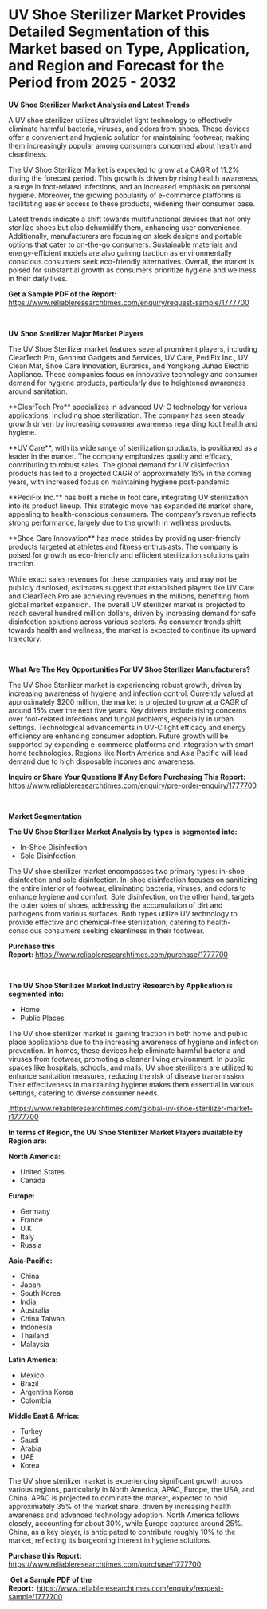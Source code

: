 <p><h1>UV Shoe Sterilizer Market Provides Detailed Segmentation of this Market based on Type, Application, and Region and Forecast for the Period from 2025 - 2032</h1></p><p><strong>UV Shoe Sterilizer Market Analysis and Latest Trends</strong></p>
<p><p>A UV shoe sterilizer utilizes ultraviolet light technology to effectively eliminate harmful bacteria, viruses, and odors from shoes. These devices offer a convenient and hygienic solution for maintaining footwear, making them increasingly popular among consumers concerned about health and cleanliness.</p><p>The UV Shoe Sterilizer Market is expected to grow at a CAGR of 11.2% during the forecast period. This growth is driven by rising health awareness, a surge in foot-related infections, and an increased emphasis on personal hygiene. Moreover, the growing popularity of e-commerce platforms is facilitating easier access to these products, widening their consumer base. </p><p>Latest trends indicate a shift towards multifunctional devices that not only sterilize shoes but also dehumidify them, enhancing user convenience. Additionally, manufacturers are focusing on sleek designs and portable options that cater to on-the-go consumers. Sustainable materials and energy-efficient models are also gaining traction as environmentally conscious consumers seek eco-friendly alternatives. Overall, the market is poised for substantial growth as consumers prioritize hygiene and wellness in their daily lives.</p></p>
<p><strong>Get a Sample PDF of the Report:&nbsp;</strong> <a href="https://www.reliableresearchtimes.com/enquiry/request-sample/1777700?utm_campaign=2263&utm_medium=2&utm_source=Github&utm_content=ia&utm_term=13042025&utm_id=uv-shoe-sterilizer">https://www.reliableresearchtimes.com/enquiry/request-sample/1777700</a></p>
<p>&nbsp;</p>
<p><strong>UV Shoe Sterilizer Major Market Players</strong></p>
<p><p>The UV Shoe Sterilizer market features several prominent players, including ClearTech Pro, Gennext Gadgets and Services, UV Care, PediFix Inc., UV Clean Mat, Shoe Care Innovation, Euronics, and Yongkang Juhao Electric Appliance. These companies focus on innovative technology and consumer demand for hygiene products, particularly due to heightened awareness around sanitation.</p><p>**ClearTech Pro** specializes in advanced UV-C technology for various applications, including shoe sterilization. The company has seen steady growth driven by increasing consumer awareness regarding foot health and hygiene.</p><p>**UV Care**, with its wide range of sterilization products, is positioned as a leader in the market. The company emphasizes quality and efficacy, contributing to robust sales. The global demand for UV disinfection products has led to a projected CAGR of approximately 15% in the coming years, with increased focus on maintaining hygiene post-pandemic.</p><p>**PediFix Inc.** has built a niche in foot care, integrating UV sterilization into its product lineup. This strategic move has expanded its market share, appealing to health-conscious consumers. The company’s revenue reflects strong performance, largely due to the growth in wellness products.</p><p>**Shoe Care Innovation** has made strides by providing user-friendly products targeted at athletes and fitness enthusiasts. The company is poised for growth as eco-friendly and efficient sterilization solutions gain traction.</p><p>While exact sales revenues for these companies vary and may not be publicly disclosed, estimates suggest that established players like UV Care and ClearTech Pro are achieving revenues in the millions, benefiting from global market expansion. The overall UV sterilizer market is projected to reach several hundred million dollars, driven by increasing demand for safe disinfection solutions across various sectors. As consumer trends shift towards health and wellness, the market is expected to continue its upward trajectory.</p></p>
<p>&nbsp;</p>
<p><strong>What Are The Key Opportunities For UV Shoe Sterilizer Manufacturers?</strong></p>
<p><p>The UV Shoe Sterilizer market is experiencing robust growth, driven by increasing awareness of hygiene and infection control. Currently valued at approximately $200 million, the market is projected to grow at a CAGR of around 15% over the next five years. Key drivers include rising concerns over foot-related infections and fungal problems, especially in urban settings. Technological advancements in UV-C light efficacy and energy efficiency are enhancing consumer adoption. Future growth will be supported by expanding e-commerce platforms and integration with smart home technologies. Regions like North America and Asia Pacific will lead demand due to high disposable incomes and awareness.</p></p>
<p><strong>Inquire or Share Your Questions If Any Before Purchasing This Report:</strong> <a href="https://www.reliableresearchtimes.com/enquiry/pre-order-enquiry/1777700?utm_campaign=2263&utm_medium=2&utm_source=Github&utm_content=ia&utm_term=13042025&utm_id=uv-shoe-sterilizer">https://www.reliableresearchtimes.com/enquiry/pre-order-enquiry/1777700</a></p>
<p>&nbsp;</p>
<p><strong>Market Segmentation</strong></p>
<p><strong>The UV Shoe Sterilizer Market Analysis by types is segmented into:</strong></p>
<p><ul><li>In-Shoe Disinfection</li><li>Sole Disinfection</li></ul></p>
<p><p>The UV shoe sterilizer market encompasses two primary types: in-shoe disinfection and sole disinfection. In-shoe disinfection focuses on sanitizing the entire interior of footwear, eliminating bacteria, viruses, and odors to enhance hygiene and comfort. Sole disinfection, on the other hand, targets the outer soles of shoes, addressing the accumulation of dirt and pathogens from various surfaces. Both types utilize UV technology to provide effective and chemical-free sterilization, catering to health-conscious consumers seeking cleanliness in their footwear.</p></p>
<p><strong>Purchase this Report:&nbsp;</strong><a href="https://www.reliableresearchtimes.com/purchase/1777700?utm_campaign=2263&utm_medium=2&utm_source=Github&utm_content=ia&utm_term=13042025&utm_id=uv-shoe-sterilizer">https://www.reliableresearchtimes.com/purchase/1777700</a></p>
<p>&nbsp;</p>
<p><strong>The UV Shoe Sterilizer Market Industry Research by Application is segmented into:</strong></p>
<p><ul><li>Home</li><li>Public Places</li></ul></p>
<p><p>The UV shoe sterilizer market is gaining traction in both home and public place applications due to the increasing awareness of hygiene and infection prevention. In homes, these devices help eliminate harmful bacteria and viruses from footwear, promoting a cleaner living environment. In public spaces like hospitals, schools, and malls, UV shoe sterilizers are utilized to enhance sanitation measures, reducing the risk of disease transmission. Their effectiveness in maintaining hygiene makes them essential in various settings, catering to diverse consumer needs.</p></p>
<p><a href="https://www.reliableresearchtimes.com/global-uv-shoe-sterilizer-market-r1777700?utm_campaign=2263&utm_medium=2&utm_source=Github&utm_content=ia&utm_term=13042025&utm_id=uv-shoe-sterilizer">&nbsp;https://www.reliableresearchtimes.com/global-uv-shoe-sterilizer-market-r1777700</a></p>
<p><strong>In terms of Region, the UV Shoe Sterilizer Market Players available by Region are:</strong></p>
<p>
    <p> <strong> North America: </strong>
        <ul>
            <li>United States</li>
            <li>Canada</li>
        </ul>
        </p> 
    <p> <strong> Europe: </strong>
        <ul>
            <li>Germany</li>
            <li>France</li>
            <li>U.K.</li>
            <li>Italy</li>
            <li>Russia</li>
        </ul>
        </p> 
    <p> <strong> Asia-Pacific: </strong>
        <ul>
            <li>China</li>
            <li>Japan</li>
            <li>South Korea</li>
            <li>India</li>
            <li>Australia</li>
            <li>China Taiwan</li>
            <li>Indonesia</li>
            <li>Thailand</li>
            <li>Malaysia</li>
        </ul>
        </p> 
    <p> <strong> Latin America: </strong>
        <ul>
            <li>Mexico</li>
            <li>Brazil</li>
            <li>Argentina Korea</li>
            <li>Colombia</li>
        </ul>
        </p> 
    <p> <strong> Middle East & Africa: </strong>
        <ul>
            <li>Turkey</li>
            <li>Saudi</li>
            <li>Arabia</li>
            <li>UAE</li>
            <li>Korea</li>
        </ul>
    </p>
    </p>
<p><p>The UV shoe sterilizer market is experiencing significant growth across various regions, particularly in North America, APAC, Europe, the USA, and China. APAC is projected to dominate the market, expected to hold approximately 35% of the market share, driven by increasing health awareness and advanced technology adoption. North America follows closely, accounting for about 30%, while Europe captures around 25%. China, as a key player, is anticipated to contribute roughly 10% to the market, reflecting its burgeoning interest in hygiene solutions.</p></p>
<p><strong>Purchase this Report: </strong><a href="https://www.reliableresearchtimes.com/purchase/1777700?utm_campaign=2263&utm_medium=2&utm_source=Github&utm_content=ia&utm_term=13042025&utm_id=uv-shoe-sterilizer">https://www.reliableresearchtimes.com/purchase/1777700</a></p>
<p>&nbsp;<strong>Get a Sample PDF of the Report:&nbsp;&nbsp;</strong><a href="https://www.reliableresearchtimes.com/enquiry/request-sample/1777700?utm_campaign=2263&utm_medium=2&utm_source=Github&utm_content=ia&utm_term=13042025&utm_id=uv-shoe-sterilizer">https://www.reliableresearchtimes.com/enquiry/request-sample/1777700</a></p>
<p><strong></strong></p>
<p><p></p><p></p><p></p></p>